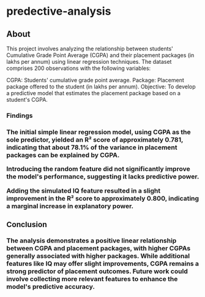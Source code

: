 # predective-analysis
<h2>About</h2>
<pr>This project involves analyzing the relationship between students' Cumulative Grade Point Average (CGPA) and their placement packages (in lakhs per annum) using linear regression techniques. The dataset comprises 200 observations with the following variables:

CGPA: Students' cumulative grade point average.
Package: Placement package offered to the student (in lakhs per annum).
Objective: To develop a predictive model that estimates the placement package based on a student's CGPA.</pr>
<h3>Findings <h3>
<pr>The initial simple linear regression model, using CGPA as the sole predictor, yielded an R² score of approximately 0.781, indicating that about 78.1% of the variance in placement packages can be explained by CGPA. </br>

Introducing the random feature did not significantly improve the model's performance, suggesting it lacks predictive power.</br>

Adding the simulated IQ feature resulted in a slight improvement in the R² score to approximately 0.800, indicating a marginal increase in explanatory power.</pr>
<h3>Conclusion</h3>
<pr>The analysis demonstrates a positive linear relationship between CGPA and placement packages, with higher CGPAs generally associated with higher packages. While additional features like IQ may offer slight improvements, CGPA remains a strong predictor of placement outcomes. Future work could involve collecting more relevant features to enhance the model's predictive accuracy.</pr>
